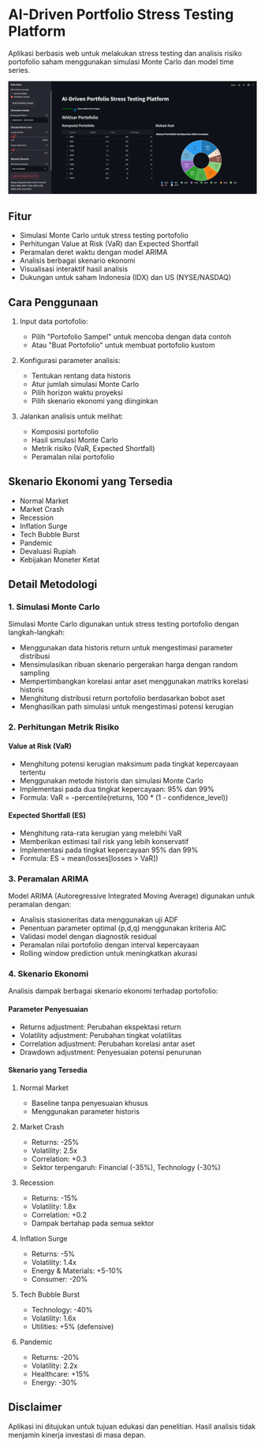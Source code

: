 # AI-Driven Portfolio Stress Testing Platform
Aplikasi berbasis web untuk melakukan stress testing dan analisis risiko portofolio saham menggunakan simulasi Monte Carlo dan model time series.

![AI Driven Portfolio Stress Testing](portfolio%20stress.png)

## Fitur

- Simulasi Monte Carlo untuk stress testing portofolio
- Perhitungan Value at Risk (VaR) dan Expected Shortfall
- Peramalan deret waktu dengan model ARIMA
- Analisis berbagai skenario ekonomi
- Visualisasi interaktif hasil analisis
- Dukungan untuk saham Indonesia (IDX) dan US (NYSE/NASDAQ)

## Cara Penggunaan

1. Input data portofolio:
   - Pilih "Portofolio Sampel" untuk mencoba dengan data contoh
   - Atau "Buat Portofolio" untuk membuat portofolio kustom

2. Konfigurasi parameter analisis:
   - Tentukan rentang data historis
   - Atur jumlah simulasi Monte Carlo
   - Pilih horizon waktu proyeksi
   - Pilih skenario ekonomi yang diinginkan

3. Jalankan analisis untuk melihat:
   - Komposisi portofolio
   - Hasil simulasi Monte Carlo
   - Metrik risiko (VaR, Expected Shortfall)
   - Peramalan nilai portofolio

## Skenario Ekonomi yang Tersedia

- Normal Market
- Market Crash
- Recession
- Inflation Surge
- Tech Bubble Burst
- Pandemic
- Devaluasi Rupiah
- Kebijakan Moneter Ketat


## Detail Metodologi 

### 1. Simulasi Monte Carlo
Simulasi Monte Carlo digunakan untuk stress testing portofolio dengan langkah-langkah:
- Menggunakan data historis return untuk mengestimasi parameter distribusi
- Mensimulasikan ribuan skenario pergerakan harga dengan random sampling
- Mempertimbangkan korelasi antar aset menggunakan matriks korelasi historis
- Menghitung distribusi return portofolio berdasarkan bobot aset
- Menghasilkan path simulasi untuk mengestimasi potensi kerugian

### 2. Perhitungan Metrik Risiko

#### Value at Risk (VaR)
- Menghitung potensi kerugian maksimum pada tingkat kepercayaan tertentu
- Menggunakan metode historis dan simulasi Monte Carlo
- Implementasi pada dua tingkat kepercayaan: 95% dan 99%
- Formula: VaR = -percentile(returns, 100 * (1 - confidence_level))

#### Expected Shortfall (ES)
- Menghitung rata-rata kerugian yang melebihi VaR
- Memberikan estimasi tail risk yang lebih konservatif
- Implementasi pada tingkat kepercayaan 95% dan 99%
- Formula: ES = mean(losses[losses > VaR])

### 3. Peramalan ARIMA
Model ARIMA (Autoregressive Integrated Moving Average) digunakan untuk peramalan dengan:
- Analisis stasioneritas data menggunakan uji ADF
- Penentuan parameter optimal (p,d,q) menggunakan kriteria AIC
- Validasi model dengan diagnostik residual
- Peramalan nilai portofolio dengan interval kepercayaan
- Rolling window prediction untuk meningkatkan akurasi

### 4. Skenario Ekonomi
Analisis dampak berbagai skenario ekonomi terhadap portofolio:

#### Parameter Penyesuaian
- Returns adjustment: Perubahan ekspektasi return
- Volatility adjustment: Perubahan tingkat volatilitas
- Correlation adjustment: Perubahan korelasi antar aset
- Drawdown adjustment: Penyesuaian potensi penurunan

#### Skenario yang Tersedia
1. Normal Market
   - Baseline tanpa penyesuaian khusus
   - Menggunakan parameter historis

2. Market Crash
   - Returns: -25%
   - Volatility: 2.5x
   - Correlation: +0.3
   - Sektor terpengaruh: Financial (-35%), Technology (-30%)

3. Recession
   - Returns: -15%
   - Volatility: 1.8x
   - Correlation: +0.2
   - Dampak bertahap pada semua sektor

4. Inflation Surge
   - Returns: -5%
   - Volatility: 1.4x
   - Energy & Materials: +5-10%
   - Consumer: -20%

5. Tech Bubble Burst
   - Technology: -40%
   - Volatility: 1.6x
   - Utilities: +5% (defensive)

6. Pandemic
   - Returns: -20%
   - Volatility: 2.2x
   - Healthcare: +15%
   - Energy: -30%
## Disclaimer

Aplikasi ini ditujukan untuk tujuan edukasi dan penelitian. Hasil analisis tidak menjamin kinerja investasi di masa depan.
